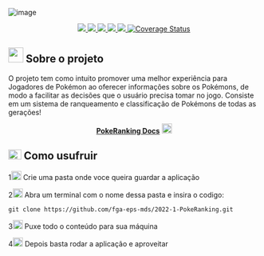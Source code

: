 ![image](https://user-images.githubusercontent.com/82467659/182036907-358c2a0b-0dcf-40a5-afde-f07139004d02.png)


<p align="center">
    <a href="https://app.travis-ci.com/github/fga-eps-mds/2022-1-PokeRanking" alt="Status da build" >
        <img src="https://app.travis-ci.com/fga-eps-mds/2022-1-PokeRanking.svg?branch=main" />
    </a>
    <a href="https://codeclimate.com/github/fga-eps-mds/2022-1-PokeRanking" alt="Manutenibilidade" >
        <img src="https://api.codeclimate.com/v1/badges/c6ad709789de6e0bfc0b/maintainability" />
    </a>
    <a href="https://isitmaintained.com/project/fga-eps-mds/2022-1-PokeRanking" alt="Porcentagem de issues abertas" >
        <img src="http://isitmaintained.com/badge/open/fga-eps-mds/2022-1-PokeRanking.svg" />
    </a>
    <a href="https://isitmaintained.com/project/fga-eps-mds/2022-1-PokeRanking" alt="Tempo médio para fechar uma issue" >
        <img src="http://isitmaintained.com/badge/resolution/fga-eps-mds/2022-1-PokeRanking.svg" />
    </a>
    <a href="https://opensource.org/licenses/MIT" alt="Licença: GPL v3" >
        <img src="https://img.shields.io/badge/License-MIT-blue.svg" />
    </a>
    <a href="ttps://coveralls.io/github/fga-eps-mds/2022-1-PokeRanking?branch=main"><img src="https://coveralls.io/repos/github/fga-eps-mds/2022-1-PokeRanking/badge.svg?branch=main" alt="Coverage Status" /></a>
</p>

## <img src="https://pa1.narvii.com/6277/2d50304dcabc3e0b7d7ef186c7f5d2b77ad578c5_hq.gif" width="30" height="30" /> Sobre o projeto

O projeto tem como intuito promover uma melhor experiência para Jogadores de Pokémon ao oferecer informações sobre os Pokémons, de modo a facilitar as decisões que o usuário precisa tomar no jogo. Consiste em um sistema de ranqueamento e classificação de Pokémons de todas as gerações!

<p align="center">
    <a href="https://fga-eps-mds.github.io/2022-1-PokeRanking/"><strong>PokeRanking Docs</strong></a> <img src="https://media.giphy.com/media/8YEgM3ih5TdJOIMxzf/giphy.gif" width="20" height="20" />
</p>

## <img src="https://thumbs.gfycat.com/SharpBriefAsianlion.webp" width="26" height="20" /> Como usufruir

1<img src="https://media.giphy.com/media/cJ5tJAaqaqBJCckOft/giphy.gif" width="20" height="18" /> Crie uma pasta onde voce queira guardar a aplicação

2<img src="https://media.giphy.com/media/46gMxxuM631CbHHjQ0/giphy.gif" width="20" height="18" /> Abra um terminal com o nome dessa pasta e insira o codigo: 
```
git clone https://github.com/fga-eps-mds/2022-1-PokeRanking.git
```
3<img src="https://media.giphy.com/media/1SBOO49zr9Kuj0hlQT/giphy.gif" width="20" height="18" /> Puxe todo o conteúdo para sua máquina

4<img src="https://media.giphy.com/media/4Zs0CLPh5Jw0VXd6r5/giphy.gif" width="20" height="18" /> Depois basta rodar a aplicação e aproveitar
